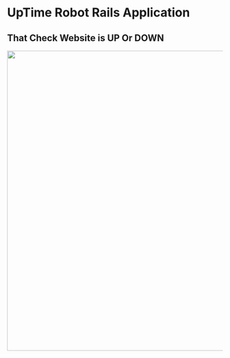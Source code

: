 # UpTime Robot Rails Application
## That Check Website is UP Or DOWN

<img src="https://m7madmagdy.github.io/server/rails apps/upTimeRobot.png" width="700"/>

